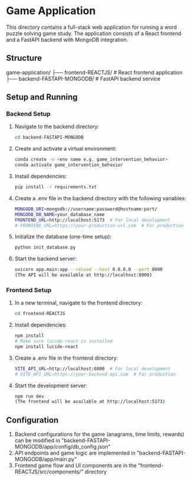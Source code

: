 # Game Application

This directory contains a full-stack web application for running a word puzzle solving game study. The application consists of a React frontend and a FastAPI backend with MongoDB integration.

## Structure

game-application/
├── frontend-REACTJS/ # React frontend application
├── backend-FASTAPI-MONGODB/ # FastAPI backend service

## Setup and Running

### Backend Setup

1. Navigate to the backend directory:

   ```bash
   cd backend-FASTAPI-MONGODB

   ```

2. Create and activate a virtual environment:

   ```bash
   conda create -n <env name e.g. game_intervention_behavior>
   conda activate game_intervention_behavior

   ```

3. Install dependencies:

   ```bash
   pip install -r requirements.txt

   ```

4. Create a .env file in the backend directory with the following variables:

   ```bash
   MONGODB_URI=mongodb://username:password@hostname:port/
   MONGODB_DB_NAME=your_database_name
   FRONTEND_URL=http://localhost:5173  # For local development
   # FRONTEND_URL=https://your-production-url.com  # For production

   ```

5. Initialize the database (one-time setup):

   ```bash
   python init_database.py

   ```

6. Start the backend server:
   ```bash
   uvicorn app.main:app --reload --host 0.0.0.0 --port 8000
   (The API will be available at http://localhost:8000)
   ```

### Frontend Setup

1. In a new terminal, navigate to the frontend directory:

   ```bash
   cd frontend-REACTJS

   ```

2. Install dependencies:

   ```bash
   npm install
   # Make sure lucide-react is installed
   npm install lucide-react

   ```

3. Create a .env file in the frontend directory:

   ```bash
   VITE_API_URL=http://localhost:8000  # For local development
   # VITE_API_URL=https://your-backend-api.com  # For production

   ```

4. Start the development server:
   ```bash
   npm run dev
   (The frontend will be available at http://localhost:5173)
   ```

## Configuration

1. Backend configurations for the game (anagrams, time limits, rewards) can be modified in "backend-FASTAPI-MONGODB/app/config/db_config.json"
2. API endpoints and game logic are implemented in "backend-FASTAPI-MONGODB/app/main.py"
3. Frontend game flow and UI components are in the "frontend-REACTJS/src/components/" directory
